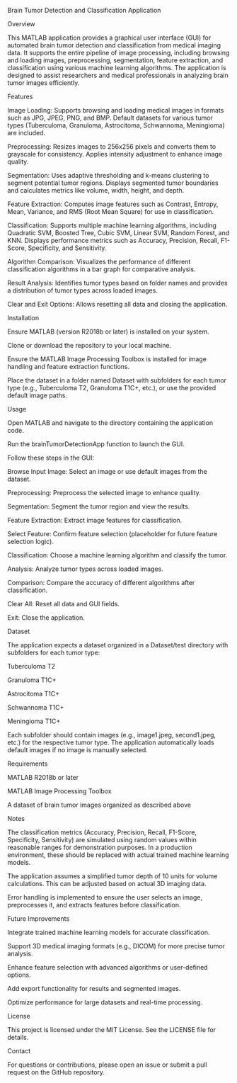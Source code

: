 Brain Tumor Detection and Classification Application

Overview

This MATLAB application provides a graphical user interface (GUI) for automated brain tumor detection and classification from medical imaging data. It supports the entire pipeline of image processing, including browsing and loading images, preprocessing, segmentation, feature extraction, and classification using various machine learning algorithms. The application is designed to assist researchers and medical professionals in analyzing brain tumor images efficiently.

Features





Image Loading: Supports browsing and loading medical images in formats such as JPG, JPEG, PNG, and BMP. Default datasets for various tumor types (Tuberculoma, Granuloma, Astrocitoma, Schwannoma, Meningioma) are included.



Preprocessing: Resizes images to 256x256 pixels and converts them to grayscale for consistency. Applies intensity adjustment to enhance image quality.



Segmentation: Uses adaptive thresholding and k-means clustering to segment potential tumor regions. Displays segmented tumor boundaries and calculates metrics like volume, width, height, and depth.



Feature Extraction: Computes image features such as Contrast, Entropy, Mean, Variance, and RMS (Root Mean Square) for use in classification.



Classification: Supports multiple machine learning algorithms, including Quadratic SVM, Boosted Tree, Cubic SVM, Linear SVM, Random Forest, and KNN. Displays performance metrics such as Accuracy, Precision, Recall, F1-Score, Specificity, and Sensitivity.



Algorithm Comparison: Visualizes the performance of different classification algorithms in a bar graph for comparative analysis.



Result Analysis: Identifies tumor types based on folder names and provides a distribution of tumor types across loaded images.



Clear and Exit Options: Allows resetting all data and closing the application.

Installation





Ensure MATLAB (version R2018b or later) is installed on your system.



Clone or download the repository to your local machine.



Ensure the MATLAB Image Processing Toolbox is installed for image handling and feature extraction functions.



Place the dataset in a folder named Dataset with subfolders for each tumor type (e.g., Tuberculoma T2, Granuloma T1C+, etc.), or use the provided default image paths.

Usage





Open MATLAB and navigate to the directory containing the application code.



Run the brainTumorDetectionApp function to launch the GUI.



Follow these steps in the GUI:





Browse Input Image: Select an image or use default images from the dataset.



Preprocessing: Preprocess the selected image to enhance quality.



Segmentation: Segment the tumor region and view the results.



Feature Extraction: Extract image features for classification.



Select Feature: Confirm feature selection (placeholder for future feature selection logic).



Classification: Choose a machine learning algorithm and classify the tumor.



Analysis: Analyze tumor types across loaded images.



Comparison: Compare the accuracy of different algorithms after classification.



Clear All: Reset all data and GUI fields.



Exit: Close the application.

Dataset

The application expects a dataset organized in a Dataset/test directory with subfolders for each tumor type:





Tuberculoma T2



Granuloma T1C+



Astrocitoma T1C+



Schwannoma T1C+



Meningioma T1C+

Each subfolder should contain images (e.g., image1.jpeg, second1.jpeg, etc.) for the respective tumor type. The application automatically loads default images if no image is manually selected.

Requirements





MATLAB R2018b or later



MATLAB Image Processing Toolbox



A dataset of brain tumor images organized as described above

Notes





The classification metrics (Accuracy, Precision, Recall, F1-Score, Specificity, Sensitivity) are simulated using random values within reasonable ranges for demonstration purposes. In a production environment, these should be replaced with actual trained machine learning models.



The application assumes a simplified tumor depth of 10 units for volume calculations. This can be adjusted based on actual 3D imaging data.



Error handling is implemented to ensure the user selects an image, preprocesses it, and extracts features before classification.

Future Improvements





Integrate trained machine learning models for accurate classification.



Support 3D medical imaging formats (e.g., DICOM) for more precise tumor analysis.



Enhance feature selection with advanced algorithms or user-defined options.



Add export functionality for results and segmented images.



Optimize performance for large datasets and real-time processing.

License

This project is licensed under the MIT License. See the LICENSE file for details.

Contact

For questions or contributions, please open an issue or submit a pull request on the GitHub repository.
